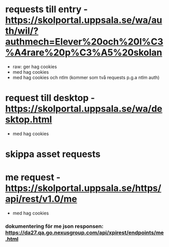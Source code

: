 # requests till entry - https://skolportal.uppsala.se/wa/auth/wil/?authmech=Elever%20och%20l%C3%A4rare%20p%C3%A5%20skolan

- raw: ger hag cookies
- med hag cookies
- med hag cookies och ntlm (kommer som två requests p.g.a ntlm auth)

# request till desktop - https://skolportal.uppsala.se/wa/desktop.html

- med hag cookies

# skippa asset requests

# me request - https://skolportal.uppsala.se/https/api/rest/v1.0/me

- med hag cookies

### dokumentering för me json responsen: https://da27.qa.go.nexusgroup.com/api/xpirest/endpoints/me.html
